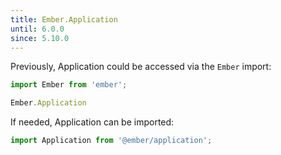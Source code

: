 ```yaml
---
title: Ember.Application
until: 6.0.0
since: 5.10.0
---
```



Previously, Application could be accessed via the `Ember` import:
```js
import Ember from 'ember';

Ember.Application
```

If needed, Application can be imported:
```js
import Application from '@ember/application';
```
